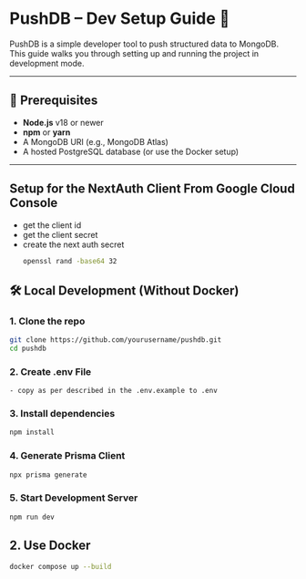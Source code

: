 # PushDB – Dev Setup Guide 🚀

PushDB is a simple developer tool to push structured data to MongoDB. This guide walks you through setting up and running the project in development mode.

---

## 🧠 Prerequisites

- **Node.js** v18 or newer
- **npm** or **yarn**
- A MongoDB URI (e.g., MongoDB Atlas)
- A hosted PostgreSQL database (or use the Docker setup)

---

## Setup for the NextAuth Client From Google Cloud Console

- get the client id
- get the client secret
- create the next auth secret
  ```bash
  openssl rand -base64 32
  ```

## 🛠️ Local Development (Without Docker)

### 1. Clone the repo

```bash
git clone https://github.com/yourusername/pushdb.git
cd pushdb
````

### 2. Create .env File
```
- copy as per described in the .env.example to .env
```

### 3. Install dependencies
```bash
npm install
```

### 4. Generate Prisma Client
```bash
npx prisma generate
```

### 5. Start Development Server
```bash
npm run dev
```

## 2. Use Docker
```bash
docker compose up --build
```
